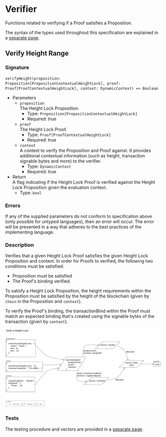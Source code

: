 # Verifier

Functions related to verifying if a Proof satisfies a Proposition.

The syntax of the types used throughout this specification are explained in a [separate page](../../Overview/Types.md).

## Verify Height Range

### Signature

```
verifyHeight(proposition: Proposition[PropositionContextualHeightLock], proof: Proof[ProofContextualHeightLock], context: DynamicContext) => Boolean
```

* Parameters
  * `proposition`  
  The Height Lock Proposition.
    * Type: `Proposition[PropositionContextualHeightLock]`
    * Required: true
  * `proof`  
  The Height Lock Proof.
    * Type: `Proof[ProofContextualHeightLock]`
    * Required: true
  * `context`  
  A context to verify the Proposition and Proof against. It provides additional contextual information (such as height, transaction signable bytes and more) to the verifier.
    * Type: `DynamicContext`
    * Required: true
* Return  
  A flag indicating if the Height Lock Proof is verified against the Height Lock Proposition given the evaluation context.
    * Type: `bool`

### Errors

If any of the supplied parameters do not conform to specification above (only possible for untyped languages), then an error will occur. The error will be presented in a way that adheres to the best practices of the implementing language.

### Description

Verifies that a given Height Lock Proof satisfies the given Height Lock Proposition and context. In order for Proofs to verified, the following two conditions must be satisfied:

* Proposition must be satisfied
* The Proof's binding verified.

To satisfy a Height Lock Proposition, the height requirements within the Proposition must be satisfied by the height of the blockchain (given by `chain` in the Proposition and `context`).

To verify the Proof's binding, the transactionBind within the Proof must match an expected binding that's created using the signable bytes of the transaction (given by `context`).

![diagram](./assets/Verifier_verifyHeight.png)

### Tests

The testing procedure and vectors are provided in a [separate page](VerifierTests.md#verify-height-range-tests).